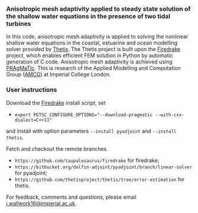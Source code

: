 ### Anisotropic mesh adaptivity applied to steady state solution of the shallow water equations in the presence of two tidal turbines ###

In this code, anisotropic mesh adaptivity is applied to solving the nonlinear shallow water equations in the coastal, 
estuarine and ocean modelling solver provided by [Thetis][1]. The Thetis project is built upon the [Firedrake][2]
project, which enables efficient FEM solution in Python by automatic generation of C code. Anisotropic mesh adaptivity
is achieved using [PRAgMaTIc][3]. This is research of the Applied Modelling and Computation Group ([AMCG][4]) at
Imperial College London.

### User instructions

Download the [Firedrake][1] install script, set
* ``export PETSC_CONFIGURE_OPTIONS="--download-pragmatic --with-cxx-dialect=C++11"``

and install with option parameters ``--install pyadjoint`` and ``--install thetis``.

Fetch and checkout the remote branches 
* ``https://github.com/taupalosaurus/firedrake`` for firedrake;
* ``https://bitbucket.org/dolfin-adjoint/pyadjoint/branch/linear-solver`` for pyadjoint;
* ``https://github.com/thetisproject/thetis/tree/error-estimation`` for thetis.

For feedback, comments and questions, please email j.wallwork16@imperial.ac.uk.

[1]: http://thetisproject.org/index.html "Thetis"
[2]: http://firedrakeproject.org/ "Firedrake"
[3]: https://github.com/meshadaptation/pragmatic "PRAgMaTIc"
[4]: http://www.imperial.ac.uk/earth-science/research/research-groups/amcg/ "AMCG"
